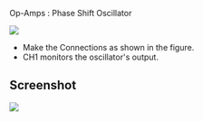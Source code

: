Op-Amps : Phase Shift Oscillator

![](file:///android_asset/DOC_HTML/apps/images/schematics/phase-shift-oscillator.svg@100%|auto)

* Make the Connections as shown in the figure.
* CH1 monitors the oscillator's output.

## Screenshot

![](file:///android_asset/DOC_HTML/apps/images/screenshots/phaseShiftOscillator.png@100%|auto)

